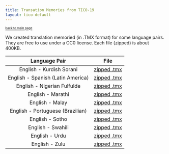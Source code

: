 ```yaml
---
title: Transation Memories from TICO-19
layout: tico-default
---
```


<sup><sub>[back to main page](index.html) </sub></sup>


We created translation memoried (in .TMX format) for some language pairs.
They are free to use under a CC0 license.
Each file (zipped) is about 400KB.

|  Language Pair | File  |
| :------------: | :---: |
| English - Kurdish Sorani | [zipped .tmx](data/TM/en_ckb.tsv.tmx-2020-4-29_3-1.zip) |
| English - Spanish (Latin America) | [zipped .tmx](data/TM/en_es.tsv.tmx-2020-4-29_2-57.zip) |
| English - Nigerian Fulfulde| [zipped .tmx](data/TM/en_fuv.tsv.tmx-2020-4-29_3-2.zip) |
| English - Marathi | [zipped .tmx](data/TM/en_mr.tsv.tmx-2020-4-29_3-4.zip) |
| English - Malay | [zipped .tmx](data/TM/en_ms.tsv.tmx-2020-4-29_3-7.zip) |
| English - Portuguese (Brazilian) | [zipped .tmx](data/TM/en_pt-BR.tsv.tmx-2020-4-29_3-8.zip) |
| English - Sotho | [zipped .tmx](data/TM/en_so.tsv.tmx-2020-4-29_3-9.zip) |
| English - Swahili | [zipped .tmx](data/TM/en_sw.tsv.tmx-2020-4-29_3-9.zip) |
| English - Urdu | [zipped .tmx](data/TM/en_ur.tsv.tmx-2020-4-29_3-10.zip) |
| English - Zulu | [zipped .tmx](data/TM/en_zu.tsv.tmx-2020-4-29_3-10.zip) |



